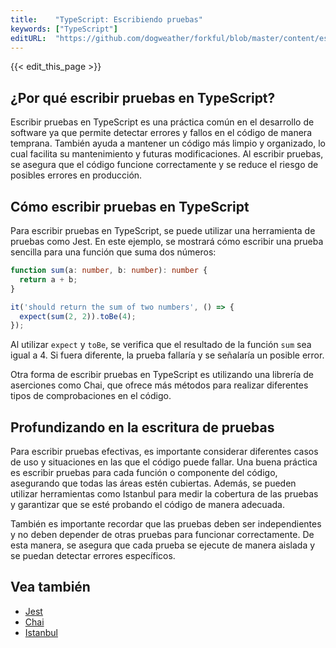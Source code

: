 ```yaml
---
title:    "TypeScript: Escribiendo pruebas"
keywords: ["TypeScript"]
editURL:  "https://github.com/dogweather/forkful/blob/master/content/es/typescript/writing-tests.md"
---
```


{{< edit_this_page >}}

## ¿Por qué escribir pruebas en TypeScript?

Escribir pruebas en TypeScript es una práctica común en el desarrollo de software ya que permite detectar errores y fallos en el código de manera temprana. También ayuda a mantener un código más limpio y organizado, lo cual facilita su mantenimiento y futuras modificaciones. Al escribir pruebas, se asegura que el código funcione correctamente y se reduce el riesgo de posibles errores en producción.

## Cómo escribir pruebas en TypeScript

Para escribir pruebas en TypeScript, se puede utilizar una herramienta de pruebas como Jest. En este ejemplo, se mostrará cómo escribir una prueba sencilla para una función que suma dos números:

```TypeScript
function sum(a: number, b: number): number {
  return a + b;
}

it('should return the sum of two numbers', () => {
  expect(sum(2, 2)).toBe(4);
});
```

Al utilizar `expect` y `toBe`, se verifica que el resultado de la función `sum` sea igual a 4. Si fuera diferente, la prueba fallaría y se señalaría un posible error.

Otra forma de escribir pruebas en TypeScript es utilizando una librería de aserciones como Chai, que ofrece más métodos para realizar diferentes tipos de comprobaciones en el código.

## Profundizando en la escritura de pruebas

Para escribir pruebas efectivas, es importante considerar diferentes casos de uso y situaciones en las que el código puede fallar. Una buena práctica es escribir pruebas para cada función o componente del código, asegurando que todas las áreas estén cubiertas. Además, se pueden utilizar herramientas como Istanbul para medir la cobertura de las pruebas y garantizar que se esté probando el código de manera adecuada.

También es importante recordar que las pruebas deben ser independientes y no deben depender de otras pruebas para funcionar correctamente. De esta manera, se asegura que cada prueba se ejecute de manera aislada y se puedan detectar errores específicos.

## Vea también

- [Jest](https://jestjs.io/)
- [Chai](https://www.chaijs.com/)
- [Istanbul](https://istanbul.js.org/)